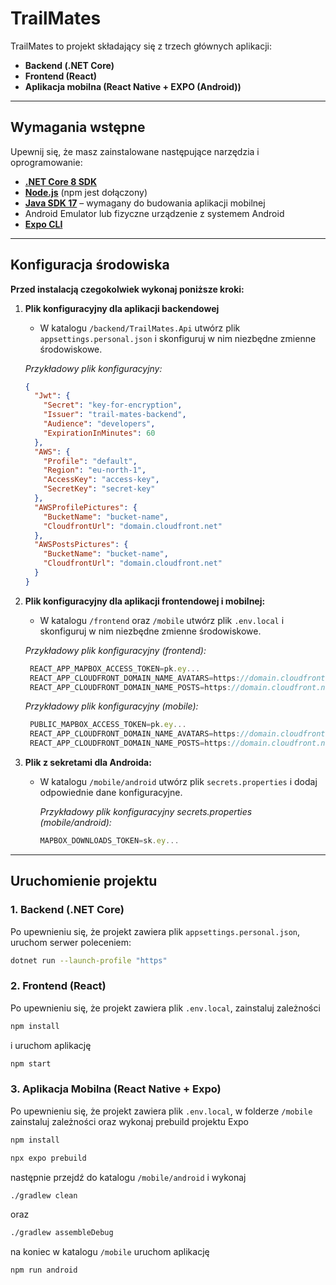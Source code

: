 # TrailMates

TrailMates to projekt składający się z trzech głównych aplikacji:

- **Backend (.NET Core)**
- **Frontend (React)**
- **Aplikacja mobilna (React Native + EXPO (Android))**

---

## Wymagania wstępne

Upewnij się, że masz zainstalowane następujące narzędzia i oprogramowanie:

- [**.NET Core 8 SDK**](https://dotnet.microsoft.com/en-us/download/dotnet/8.0)
- [**Node.js**](https://nodejs.org/) (npm jest dołączony)
- [**Java SDK 17**](https://www.oracle.com/java/technologies/javase-jdk17-downloads.html) – wymagany do budowania aplikacji mobilnej
- Android Emulator lub fizyczne urządzenie z systemem Android
- [**Expo CLI**](https://docs.expo.dev/workflow/expo-cli/)

---

## Konfiguracja środowiska

**Przed instalacją czegokolwiek wykonaj poniższe kroki:**

1. **Plik konfiguracyjny dla aplikacji backendowej**

   - W katalogu `/backend/TrailMates.Api` utwórz plik `appsettings.personal.json` i skonfiguruj w nim niezbędne zmienne środowiskowe.

   _Przykładowy plik konfiguracyjny:_

   ```json
   {
     "Jwt": {
       "Secret": "key-for-encryption",
       "Issuer": "trail-mates-backend",
       "Audience": "developers",
       "ExpirationInMinutes": 60
     },
     "AWS": {
       "Profile": "default",
       "Region": "eu-north-1",
       "AccessKey": "access-key",
       "SecretKey": "secret-key"
     },
     "AWSProfilePictures": {
       "BucketName": "bucket-name",
       "CloudfrontUrl": "domain.cloudfront.net"
     },
     "AWSPostsPictures": {
       "BucketName": "bucket-name",
       "CloudfrontUrl": "domain.cloudfront.net"
     }
   }
   ```

2. **Plik konfiguracyjny dla aplikacji frontendowej i mobilnej:**

   - W katalogu `/frontend` oraz `/mobile` utwórz plik `.env.local` i skonfiguruj w nim niezbędne zmienne środowiskowe.

   _Przykładowy plik konfiguracyjny (frontend):_

   ```javascript
    REACT_APP_MAPBOX_ACCESS_TOKEN=pk.ey...
    REACT_APP_CLOUDFRONT_DOMAIN_NAME_AVATARS=https://domain.cloudfront.net/
    REACT_APP_CLOUDFRONT_DOMAIN_NAME_POSTS=https://domain.cloudfront.net/
   ```

   _Przykładowy plik konfiguracyjny (mobile):_

   ```javascript
    PUBLIC_MAPBOX_ACCESS_TOKEN=pk.ey...
    REACT_APP_CLOUDFRONT_DOMAIN_NAME_AVATARS=https://domain.cloudfront.net/
    REACT_APP_CLOUDFRONT_DOMAIN_NAME_POSTS=https://domain.cloudfront.net/
   ```

3. **Plik z sekretami dla Androida:**
   - W katalogu `/mobile/android` utwórz plik `secrets.properties` i dodaj odpowiednie dane konfiguracyjne.

     _Przykładowy plik konfiguracyjny secrets.properties (mobile/android):_
     
     ```javascript
     MAPBOX_DOWNLOADS_TOKEN=sk.ey...
     ```

---

## Uruchomienie projektu

### 1. Backend (.NET Core)

Po upewnieniu się, że projekt zawiera plik `appsettings.personal.json`, uruchom serwer poleceniem:

```bash
dotnet run --launch-profile "https"
```

### 2. Frontend (React)

Po upewnieniu się, że projekt zawiera plik `.env.local`, zainstaluj zależności

```bash
npm install
```

i uruchom aplikację

```bash
npm start
```

### 3. Aplikacja Mobilna (React Native + Expo)

Po upewnieniu się, że projekt zawiera plik `.env.local`, w folderze `/mobile` zainstaluj zależności oraz wykonaj prebuild projektu Expo

```bash
npm install
```

```bash
npx expo prebuild
```

następnie przejdź do katalogu `/mobile/android` i wykonaj

```bash
./gradlew clean
```

oraz

```bash
./gradlew assembleDebug
```

na koniec w katalogu `/mobile` uruchom aplikację

```bash
npm run android
```
